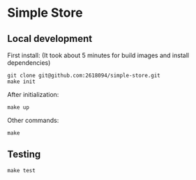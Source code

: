 # Simple Store

## Local development

First install: (It took about 5 minutes for build images and install dependencies)
```shell
git clone git@github.com:2618094/simple-store.git
make init
```
After initialization:
```shell
make up
```

Other commands:
```shell
make
```

## Testing
```shell
make test
```
